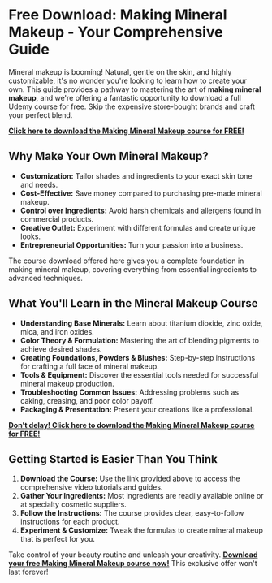 # Free Download: Making Mineral Makeup - Your Comprehensive Guide

Mineral makeup is booming! Natural, gentle on the skin, and highly customizable, it's no wonder you're looking to learn how to create your own. This guide provides a pathway to mastering the art of **making mineral makeup**, and we're offering a fantastic opportunity to download a full Udemy course for free. Skip the expensive store-bought brands and craft your perfect blend.

[**Click here to download the Making Mineral Makeup course for FREE!**](https://udemywork.com/making-mineral-makeup)

## Why Make Your Own Mineral Makeup?

*   **Customization:** Tailor shades and ingredients to your exact skin tone and needs.
*   **Cost-Effective:** Save money compared to purchasing pre-made mineral makeup.
*   **Control over Ingredients:** Avoid harsh chemicals and allergens found in commercial products.
*   **Creative Outlet:** Experiment with different formulas and create unique looks.
*   **Entrepreneurial Opportunities:** Turn your passion into a business.

The course download offered here gives you a complete foundation in making mineral makeup, covering everything from essential ingredients to advanced techniques.

## What You'll Learn in the Mineral Makeup Course

*   **Understanding Base Minerals:** Learn about titanium dioxide, zinc oxide, mica, and iron oxides.
*   **Color Theory & Formulation:** Mastering the art of blending pigments to achieve desired shades.
*   **Creating Foundations, Powders & Blushes:** Step-by-step instructions for crafting a full face of mineral makeup.
*   **Tools & Equipment:** Discover the essential tools needed for successful mineral makeup production.
*   **Troubleshooting Common Issues:** Addressing problems such as caking, creasing, and poor color payoff.
*   **Packaging & Presentation:** Present your creations like a professional.

[**Don't delay! Click here to download the Making Mineral Makeup course for FREE!**](https://udemywork.com/making-mineral-makeup)

## Getting Started is Easier Than You Think

1.  **Download the Course:** Use the link provided above to access the comprehensive video tutorials and guides.
2.  **Gather Your Ingredients:** Most ingredients are readily available online or at specialty cosmetic suppliers.
3.  **Follow the Instructions:** The course provides clear, easy-to-follow instructions for each product.
4.  **Experiment & Customize:** Tweak the formulas to create mineral makeup that is perfect for you.

Take control of your beauty routine and unleash your creativity. **[Download your free Making Mineral Makeup course now!](https://udemywork.com/making-mineral-makeup)** This exclusive offer won't last forever!
